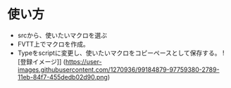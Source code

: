 # 使い方
* srcから、使いたいマクロを選ぶ
* FVTT上でマクロを作成。
* Typeをscriptに変更し、使いたいマクロをコピーペースとして保存する。
![登録イメージ]]
(https://user-images.githubusercontent.com/1270936/99184879-97759380-2789-11eb-84f7-455dedb02d90.png)